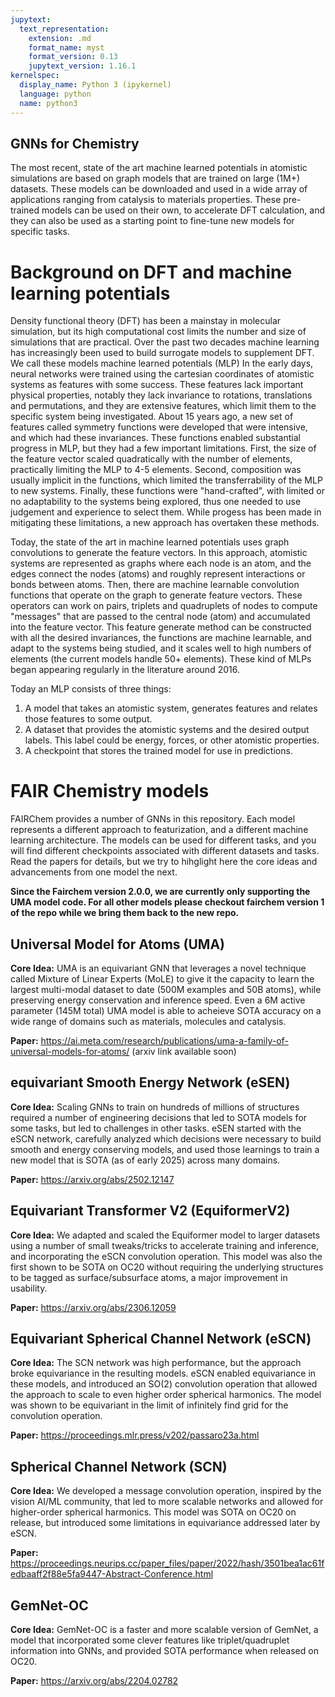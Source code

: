 ```yaml
---
jupytext:
  text_representation:
    extension: .md
    format_name: myst
    format_version: 0.13
    jupytext_version: 1.16.1
kernelspec:
  display_name: Python 3 (ipykernel)
  language: python
  name: python3
---
```


GNNs for Chemistry
----------

The most recent, state of the art machine learned potentials in atomistic simulations are based on graph models that are trained on large (1M+) datasets. These models can be downloaded and used in a wide array of applications ranging from catalysis to materials properties. These pre-trained models can be used on their own, to accelerate DFT calculation, and they can also be used as a starting point to fine-tune new models for specific tasks. 

# Background on DFT and machine learning potentials

Density functional theory (DFT) has been a mainstay in molecular simulation, but its high computational cost limits the number and size of simulations that are practical. Over the past two decades machine learning has increasingly been used to build surrogate models to supplement DFT. We call these models machine learned potentials (MLP) In the early days, neural networks were trained using the cartesian coordinates of atomistic systems as features with some success. These features lack important physical properties, notably they lack invariance to rotations, translations and permutations, and they are extensive features, which limit them to the specific system being investigated. About 15 years ago, a new set of features called symmetry functions were developed that were intensive, and which had these invariances. These functions enabled substantial progress in MLP, but they had a few important limitations. First, the size of the feature vector scaled quadratically with the number of elements, practically limiting the MLP to 4-5 elements. Second, composition was usually implicit in the functions, which limited the transferrability of the MLP to new systems. Finally, these functions were "hand-crafted", with limited or no adaptability to the systems being explored, thus one needed to use judgement and experience to select them. While progess has been made in mitigating these limitations, a new approach has overtaken these methods.

Today, the state of the art in machine learned potentials uses graph convolutions to generate the feature vectors. In this approach, atomistic systems are represented as graphs where each node is an atom, and the edges connect the nodes (atoms) and roughly represent interactions or bonds between atoms. Then, there are machine learnable convolution functions that operate on the graph to generate feature vectors. These operators can work on pairs, triplets and quadruplets of nodes to compute "messages" that are passed to the central node (atom) and accumulated into the feature vector. This feature generate method can be constructed with all the desired invariances, the functions are machine learnable, and adapt to the systems being studied, and it scales well to high numbers of elements (the current models handle 50+ elements). These kind of MLPs began appearing regularly in the literature around 2016.

Today an MLP consists of three things:

1. A model that takes an atomistic system, generates features and relates those features to some output.
2. A dataset that provides the atomistic systems and the desired output labels. This label could be energy, forces, or other atomistic properties.
3. A checkpoint that stores the trained model for use in predictions.

# FAIR Chemistry models

FAIRChem provides a number of GNNs in this repository. Each model represents a different approach to featurization, and a different machine learning architecture. The models can be used for different tasks, and you will find different checkpoints associated with different datasets and tasks. Read the papers for details, but we try to hihglight here the core ideas and advancements from one model the next. 

**Since the Fairchem version 2.0.0, we are currently only supporting the UMA model code. For all other models please checkout fairchem version 1 of the repo while we bring them back to the new repo.**

## Universal Model for Atoms (UMA)

**Core Idea:** UMA is an equivariant GNN that leverages a novel technique called Mixture of Linear Experts (MoLE) to give it the capacity to learn the largest multi-modal dataset to date (500M examples and 50B atoms), while preserving energy conservation and inference speed. Even a 6M active parameter (145M total) UMA model is able to acheieve SOTA accuracy on a wide range of domains such as materials, molecules and catalysis. 

**Paper:** https://ai.meta.com/research/publications/uma-a-family-of-universal-models-for-atoms/ (arxiv link available soon)

## equivariant Smooth Energy Network (eSEN)

**Core Idea:** Scaling GNNs to train on hundreds of millions of structures required a number of engineering decisions that led to SOTA models for some tasks, but led to challenges in other tasks. eSEN started with the eSCN network, carefully analyzed which decisions were necessary to build smooth and energy conserving models, and used those learnings to train a new model that is SOTA (as of early 2025) across many domains. 

**Paper:** https://arxiv.org/abs/2502.12147

## Equivariant Transformer V2 (EquiformerV2)

**Core Idea:** We adapted and scaled the Equiformer model to larger datasets using a number of small tweaks/tricks to accelerate training and inference, and incorporating the eSCN convolution operation. This model was also the first shown to be SOTA on OC20 without requiring the underlying structures to be tagged as surface/subsurface atoms, a major improvement in usability. 

**Paper:** https://arxiv.org/abs/2306.12059

## Equivariant Spherical Channel Network (eSCN)

**Core Idea:** The SCN network was high performance, but the approach broke equivariance in the resulting models. eSCN enabled equivariance in these models, and introduced an SO(2) convolution operation that allowed the approach to scale to even higher order spherical harmonics. The model was shown to be equivariant in the limit of infinitely find grid for the convolution operation.

**Paper:** https://proceedings.mlr.press/v202/passaro23a.html

## Spherical Channel Network (SCN)

**Core Idea:** We developed a message convolution operation, inspired by the vision AI/ML community, that led to more scalable networks and allowed for higher-order spherical harmonics. This model was SOTA on OC20 on release, but introduced some limitations in equivariance addressed later by eSCN. 

**Paper:** https://proceedings.neurips.cc/paper_files/paper/2022/hash/3501bea1ac61fedbaaff2f88e5fa9447-Abstract-Conference.html

## GemNet-OC

**Core Idea:** GemNet-OC is a faster and more scalable version of GemNet, a model that incorporated some clever features like triplet/quadruplet information into GNNs, and provided SOTA performance when released on OC20. 

**Paper:** https://arxiv.org/abs/2204.02782